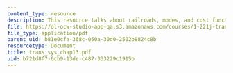 ```yaml
---
content_type: resource
description: This resource talks about railroads, modes, and cost function.
file: https://ol-ocw-studio-app-qa.s3.amazonaws.com/courses/1-221j-transportation-systems-fall-2004/b721d8f76cb913dec487333229c1915b_trans_sys_chap13.pdf
file_type: application/pdf
parent_uid: b81e0cfa-368c-050a-30d0-2502b8824c8b
resourcetype: Document
title: trans_sys_chap13.pdf
uid: b721d8f7-6cb9-13de-c487-333229c1915b
---
```

